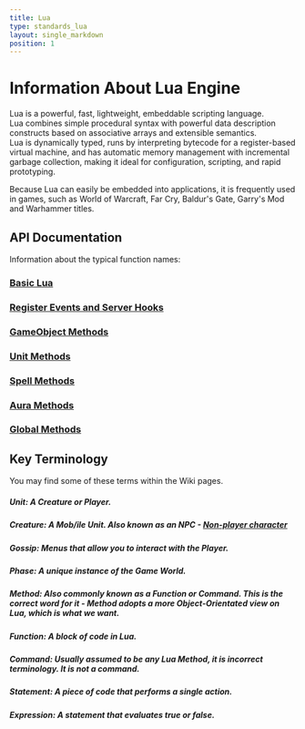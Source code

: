 ```yaml
---
title: Lua
type: standards_lua
layout: single_markdown
position: 1
---
```


# Information About Lua Engine

Lua is a powerful, fast, lightweight, embeddable scripting language.   
Lua combines simple procedural syntax with powerful data description constructs based on associative arrays and extensible semantics.   
Lua is dynamically typed, runs by interpreting bytecode for a register-based virtual machine, and has automatic memory management with incremental garbage collection, making it ideal for configuration, scripting, and rapid prototyping.   

Because Lua can easily be embedded into applications, it is frequently used in games, such as World of Warcraft, Far Cry, Baldur's Gate, Garry's Mod and Warhammer titles.

## API Documentation

Information about the typical function names:

### [Basic Lua](/Wiki/docs/standards_sctipts/methods_lua/Basic_Lua)

### [Register Events and Server Hooks](/Wiki/docs/standards_sctipts/methods_lua/List_of_all_Events)

### [GameObject Methods](/Wiki/docs/standards_sctipts/methods_lua/GameObject_Methods)

### [Unit Methods](/Wiki/docs/standards_sctipts/methods_lua/Unit_Methods)

### [Spell Methods](/Wiki/docs/standards_sctipts/methods_lua/Spell_Methods)

### [Aura Methods](/Wiki/docs/standards_sctipts/methods_lua/Aura_Methods)

### [Global Methods](/Wiki/docs/standards_sctipts/methods_lua/Global_Methods)

## Key Terminology
You may find some of these terms within the Wiki pages.

##### **Unit:** A Creature or Player.

##### **Creature:** A Mob/ile Unit. Also known as an NPC - [Non-player character](https://en.wikipedia.org/wiki/Non-player_character)

##### **Gossip:** Menus that allow you to interact with the Player.

##### **Phase:** A unique instance of the Game World.

##### **Method:** Also commonly known as a **Function** or **Command**. This is the correct word for it - Method adopts a more Object-Orientated view on Lua, which is what we want.

##### **Function:** A block of code in Lua.

##### **Command:** Usually assumed to be any Lua Method, it is incorrect terminology. It is not a command.

##### **Statement:** A piece of code that performs a single action.

##### **Expression:** A statement that evaluates true or false.
